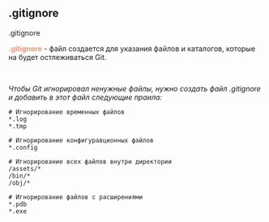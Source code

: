 ## .gitignore

.gitignore 

<span style="color:#E9967A">**.gitignore**</span> <span style="color:#008B8B">***</span>*** - файл создается для указания файлов и каталогов, которые на будет остлеживаться  Git.


<br/>


_Чтобы Git игнорировал ненужные файлы, нужно создать файл .gitignore и добавить в этот файл следующие праила:_

```bash=
# Игнорирование временных файлов
*.log
*.tmp

# Игнорирование конфигуравционных файлов 
*.config

# Игнорирование всех файлов внутри директории
/assets/*
/bin/*
/obj/*

# Игнорирование файлов с расширениями
*.pdb
*.exe

```
